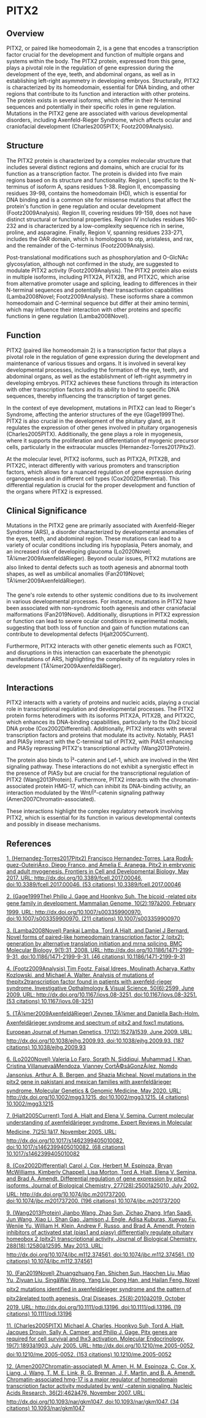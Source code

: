 # PITX2

## Overview
PITX2, or paired like homeodomain 2, is a gene that encodes a transcription factor crucial for the development and function of multiple organs and systems within the body. The PITX2 protein, expressed from this gene, plays a pivotal role in the regulation of gene expression during the development of the eye, teeth, and abdominal organs, as well as in establishing left-right asymmetry in developing embryos. Structurally, PITX2 is characterized by its homeodomain, essential for DNA binding, and other regions that contribute to its function and interaction with other proteins. The protein exists in several isoforms, which differ in their N-terminal sequences and potentially in their specific roles in gene regulation. Mutations in the PITX2 gene are associated with various developmental disorders, including Axenfeld-Rieger Syndrome, which affects ocular and craniofacial development (Charles2005PITX; Footz2009Analysis).

## Structure
The PITX2 protein is characterized by a complex molecular structure that includes several distinct regions and domains, which are crucial for its function as a transcription factor. The protein is divided into five main regions based on its structure and functionality. Region I, specific to the N-terminus of isoform A, spans residues 1-38. Region II, encompassing residues 39-98, contains the homeodomain (HD), which is essential for DNA binding and is a common site for missense mutations that affect the protein's function in gene regulation and ocular development (Footz2009Analysis). Region III, covering residues 99-159, does not have distinct structural or functional properties. Region IV includes residues 160-232 and is characterized by a low-complexity sequence rich in serine, proline, and asparagine. Finally, Region V, spanning residues 233-271, includes the OAR domain, which is homologous to otp, aristaless, and rax, and the remainder of the C-terminus (Footz2009Analysis).

Post-translational modifications such as phosphorylation and O-GlcNAc glycosylation, although not confirmed in the study, are suggested to modulate PITX2 activity (Footz2009Analysis). The PITX2 protein also exists in multiple isoforms, including PITX2A, PITX2B, and PITX2C, which arise from alternative promoter usage and splicing, leading to differences in their N-terminal sequences and potentially their transactivation capabilities (Lamba2008Novel; Footz2009Analysis). These isoforms share a common homeodomain and C-terminal sequence but differ at their amino termini, which may influence their interaction with other proteins and specific functions in gene regulation (Lamba2008Novel).

## Function
PITX2 (paired like homeodomain 2) is a transcription factor that plays a pivotal role in the regulation of gene expression during the development and maintenance of various tissues and organs. It is involved in several key developmental processes, including the formation of the eye, teeth, and abdominal organs, as well as the establishment of left-right asymmetry in developing embryos. PITX2 achieves these functions through its interaction with other transcription factors and its ability to bind to specific DNA sequences, thereby influencing the transcription of target genes.

In the context of eye development, mutations in PITX2 can lead to Rieger's Syndrome, affecting the anterior structures of the eye (Gage1999The). PITX2 is also crucial in the development of the pituitary gland, as it regulates the expression of other genes involved in pituitary organogenesis (Charles2005PITX). Additionally, the gene plays a role in myogenesis, where it supports the proliferation and differentiation of myogenic precursor cells, particularly in the extraocular muscles (Hernandez-Torres2017Pitx2).

At the molecular level, PITX2 isoforms, such as PITX2A, PITX2B, and PITX2C, interact differently with various promoters and transcription factors, which allows for a nuanced regulation of gene expression during organogenesis and in different cell types (Cox2002Differential). This differential regulation is crucial for the proper development and function of the organs where PITX2 is expressed.

## Clinical Significance
Mutations in the PITX2 gene are primarily associated with Axenfeld-Rieger Syndrome (ARS), a disorder characterized by developmental anomalies of the eyes, teeth, and abdominal region. These mutations can lead to a variety of ocular conditions including iris hypoplasia, Peters anomaly, and an increased risk of developing glaucoma (Lo2020Novel; TÃ¼mer2009AxenfeldâRieger). Beyond ocular issues, PITX2 mutations are also linked to dental defects such as tooth agenesis and abnormal tooth shapes, as well as umbilical anomalies (Fan2019Novel; TÃ¼mer2009AxenfeldâRieger).

The gene's role extends to other systemic conditions due to its involvement in various developmental processes. For instance, mutations in PITX2 have been associated with non-syndromic tooth agenesis and other craniofacial malformations (Fan2019Novel). Additionally, disruptions in PITX2 expression or function can lead to severe ocular conditions in experimental models, suggesting that both loss of function and gain of function mutations can contribute to developmental defects (Hjalt2005Current).

Furthermore, PITX2 interacts with other genetic elements such as FOXC1, and disruptions in this interaction can exacerbate the phenotypic manifestations of ARS, highlighting the complexity of its regulatory roles in development (TÃ¼mer2009AxenfeldâRieger).

## Interactions
PITX2 interacts with a variety of proteins and nucleic acids, playing a crucial role in transcriptional regulation and developmental processes. The PITX2 protein forms heterodimers with its isoforms PITX2A, PITX2B, and PITX2C, which enhances its DNA-binding capabilities, particularly to the Dlx2 bicoid DNA probe (Cox2002Differential). Additionally, PITX2 interacts with several transcription factors and proteins that modulate its activity. Notably, PIAS1 and PIASy interact with the C-terminal tail of PITX2, with PIAS1 enhancing and PIASy repressing PITX2's transcriptional activity (Wang2013Protein). 

The protein also binds to Î²-catenin and Lef-1, which are involved in the Wnt signaling pathway. These interactions do not exhibit a synergistic effect in the presence of PIASy but are crucial for the transcriptional regulation of PITX2 (Wang2013Protein). Furthermore, PITX2 interacts with the chromatin-associated protein HMG-17, which can inhibit its DNA-binding activity, an interaction modulated by the Wnt/Î²-catenin signaling pathway (Amen2007Chromatin-associated).

These interactions highlight the complex regulatory network involving PITX2, which is essential for its function in various developmental contexts and possibly in disease mechanisms.


## References


[1. (Hernandez-Torres2017Pitx2) Francisco Hernandez-Torres, Lara RodrÃ­guez-OuteiriÃ±o, Diego Franco, and Amelia E. Aranega. Pitx2 in embryonic and adult myogenesis. Frontiers in Cell and Developmental Biology, May 2017. URL: http://dx.doi.org/10.3389/fcell.2017.00046, doi:10.3389/fcell.2017.00046. (53 citations) 10.3389/fcell.2017.00046](https://doi.org/10.3389/fcell.2017.00046)

[2. (Gage1999The) Philip J. Gage and Hoonkyo Suh. The bicoid -related pitx gene family in development. Mammalian Genome, 10(2):197â200, February 1999. URL: http://dx.doi.org/10.1007/s003359900970, doi:10.1007/s003359900970. (211 citations) 10.1007/s003359900970](https://doi.org/10.1007/s003359900970)

[3. (Lamba2008Novel) Pankaj Lamba, Tord A Hjalt, and Daniel J Bernard. Novel forms of paired-like homeodomain transcription factor 2 (pitx2): generation by alternative translation initiation and mrna splicing. BMC Molecular Biology, 9(1):31, 2008. URL: http://dx.doi.org/10.1186/1471-2199-9-31, doi:10.1186/1471-2199-9-31. (46 citations) 10.1186/1471-2199-9-31](https://doi.org/10.1186/1471-2199-9-31)

[4. (Footz2009Analysis) Tim Footz, Faisal Idrees, Moulinath Acharya, Kathy Kozlowski, and Michael A. Walter. Analysis of mutations of thepitx2transcription factor found in patients with axenfeld-rieger syndrome. Investigative Opthalmology &amp; Visual Science, 50(6):2599, June 2009. URL: http://dx.doi.org/10.1167/iovs.08-3251, doi:10.1167/iovs.08-3251. (53 citations) 10.1167/iovs.08-3251](https://doi.org/10.1167/iovs.08-3251)

[5. (TÃ¼mer2009AxenfeldâRieger) Zeynep TÃ¼mer and Daniella Bach-Holm. Axenfeldârieger syndrome and spectrum of pitx2 and foxc1 mutations. European Journal of Human Genetics, 17(12):1527â1539, June 2009. URL: http://dx.doi.org/10.1038/ejhg.2009.93, doi:10.1038/ejhg.2009.93. (187 citations) 10.1038/ejhg.2009.93](https://doi.org/10.1038/ejhg.2009.93)

[6. (Lo2020Novel) Valeria Lo Faro, Sorath N. Siddiqui, Muhammad I. Khan, Cristina VillanuevaâMendoza, Vianney CortÃ©sâGonzÃ¡lez, Nomdo Jansonius, Arthur A. B. Bergen, and Shazia Micheal. Novel mutations in the pitx2 gene in pakistani and mexican families with axenfeldârieger syndrome. Molecular Genetics &amp; Genomic Medicine, May 2020. URL: http://dx.doi.org/10.1002/mgg3.1215, doi:10.1002/mgg3.1215. (4 citations) 10.1002/mgg3.1215](https://doi.org/10.1002/mgg3.1215)

[7. (Hjalt2005Current) Tord A. Hjalt and Elena V. Semina. Current molecular understanding of axenfeldârieger syndrome. Expert Reviews in Molecular Medicine, 7(25):1â17, November 2005. URL: http://dx.doi.org/10.1017/s1462399405010082, doi:10.1017/s1462399405010082. (68 citations) 10.1017/s1462399405010082](https://doi.org/10.1017/s1462399405010082)

[8. (Cox2002Differential) Carol J. Cox, Herbert M. Espinoza, Bryan McWilliams, Kimberly Chappell, Lisa Morton, Tord A. Hjalt, Elena V. Semina, and Brad A. Amendt. Differential regulation of gene expression by pitx2 isoforms. Journal of Biological Chemistry, 277(28):25001â25010, July 2002. URL: http://dx.doi.org/10.1074/jbc.m201737200, doi:10.1074/jbc.m201737200. (196 citations) 10.1074/jbc.m201737200](https://doi.org/10.1074/jbc.m201737200)

[9. (Wang2013Protein) Jianbo Wang, Zhao Sun, Zichao Zhang, Irfan Saadi, Jun Wang, Xiao Li, Shan Gao, Jamison J. Engle, Adisa Kuburas, Xueyao Fu, Wenjie Yu, William H. Klein, Andrew F. Russo, and Brad A. Amendt. Protein inhibitors of activated stat (pias1 and piasy) differentially regulate pituitary homeobox 2 (pitx2) transcriptional activity. Journal of Biological Chemistry, 288(18):12580â12595, May 2013. URL: http://dx.doi.org/10.1074/jbc.m112.374561, doi:10.1074/jbc.m112.374561. (10 citations) 10.1074/jbc.m112.374561](https://doi.org/10.1074/jbc.m112.374561)

[10. (Fan2019Novel) Zhuangzhuang Fan, Shichen Sun, Haochen Liu, Miao Yu, Ziyuan Liu, SingâWai Wong, Yang Liu, Dong Han, and Hailan Feng. Novel pitx2 mutations identified in axenfeldârieger syndrome and the pattern of pitx2ârelated tooth agenesis. Oral Diseases, 25(8):2010â2019, October 2019. URL: http://dx.doi.org/10.1111/odi.13196, doi:10.1111/odi.13196. (19 citations) 10.1111/odi.13196](https://doi.org/10.1111/odi.13196)

[11. (Charles2005PITX) Michael A. Charles, Hoonkyo Suh, Tord A. Hjalt, Jacques Drouin, Sally A. Camper, and Philip J. Gage. Pitx genes are required for cell survival and lhx3 activation. Molecular Endocrinology, 19(7):1893â1903, July 2005. URL: http://dx.doi.org/10.1210/me.2005-0052, doi:10.1210/me.2005-0052. (153 citations) 10.1210/me.2005-0052](https://doi.org/10.1210/me.2005-0052)

[12. (Amen2007Chromatin-associated) M. Amen, H. M. Espinoza, C. Cox, X. Liang, J. Wang, T. M. E. Link, R. G. Brennan, J. F. Martin, and B. A. Amendt. Chromatin-associated hmg-17 is a major regulator of homeodomain transcription factor activity modulated by wnt/ -catenin signaling. Nucleic Acids Research, 36(2):462â476, November 2007. URL: http://dx.doi.org/10.1093/nar/gkm1047, doi:10.1093/nar/gkm1047. (34 citations) 10.1093/nar/gkm1047](https://doi.org/10.1093/nar/gkm1047)